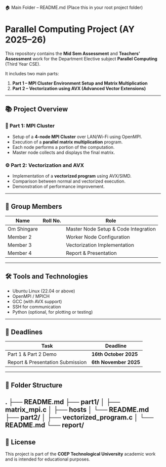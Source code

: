 🏠 Main Folder – README.md
(Place this in your root project folder)
# Parallel Computing Project (AY 2025–26)

This repository contains the **Mid Sem Assessment** and **Teachers’ Assessment** work for the Department Elective subject **Parallel Computing** (Third Year CSE).

It includes two main parts:

1. **Part 1 – MPI Cluster Environment Setup and Matrix Multiplication**
2. **Part 2 – Vectorization using AVX (Advanced Vector Extensions)**

---

## 📚 Project Overview

### 🧱 Part 1: MPI Cluster
- Setup of a **4-node MPI Cluster** over LAN/Wi-Fi using OpenMPI.
- Execution of a **parallel matrix multiplication** program.
- Each node performs a portion of the computation.
- Master node collects and displays the final matrix.

### ⚙️ Part 2: Vectorization and AVX
- Implementation of a **vectorized program** using AVX/SIMD.
- Comparison between normal and vectorized execution.
- Demonstration of performance improvement.

---

## 🧩 Group Members
| Name | Roll No. | Role |
|------|-----------|------|
| Om Shingare |  | Master Node Setup & Code Integration |
| Member 2 |  | Worker Node Configuration |
| Member 3 |  | Vectorization Implementation |
| Member 4 |  | Report & Presentation |

---

## 🛠️ Tools and Technologies
- Ubuntu Linux (22.04 or above)
- OpenMPI / MPICH
- GCC (with AVX support)
- SSH for communication
- Python (optional, for plotting or testing)

---

## 📆 Deadlines
| Task | Deadline |
|------|-----------|
| Part 1 & Part 2 Demo | **16th October 2025** |
| Report & Presentation Submission | **6th November 2025** |

---

## 📂 Folder Structure
. ├── README.md ├── part1/ │ ├── matrix_mpi.c │ ├── hosts │ └── README.md ├── part2/ │ ├── vectorized_program.c │ └── README.md └── report/
---

## 🧾 License
This project is part of the **COEP Technological University** academic work and is intended for educational purposes.

